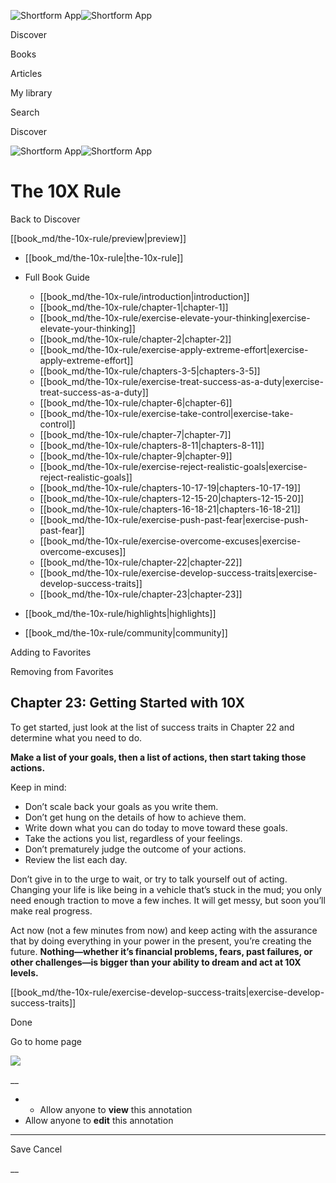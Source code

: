 ![Shortform App](/img/logo.36a2399e.svg)![Shortform App](/img/logo-dark.70c1b072.svg)

Discover

Books

Articles

My library

Search

Discover

![Shortform App](/img/logo.36a2399e.svg)![Shortform App](/img/logo-dark.70c1b072.svg)

# The 10X Rule

Back to Discover

[[book_md/the-10x-rule/preview|preview]]

  * [[book_md/the-10x-rule|the-10x-rule]]
  * Full Book Guide

    * [[book_md/the-10x-rule/introduction|introduction]]
    * [[book_md/the-10x-rule/chapter-1|chapter-1]]
    * [[book_md/the-10x-rule/exercise-elevate-your-thinking|exercise-elevate-your-thinking]]
    * [[book_md/the-10x-rule/chapter-2|chapter-2]]
    * [[book_md/the-10x-rule/exercise-apply-extreme-effort|exercise-apply-extreme-effort]]
    * [[book_md/the-10x-rule/chapters-3-5|chapters-3-5]]
    * [[book_md/the-10x-rule/exercise-treat-success-as-a-duty|exercise-treat-success-as-a-duty]]
    * [[book_md/the-10x-rule/chapter-6|chapter-6]]
    * [[book_md/the-10x-rule/exercise-take-control|exercise-take-control]]
    * [[book_md/the-10x-rule/chapter-7|chapter-7]]
    * [[book_md/the-10x-rule/chapters-8-11|chapters-8-11]]
    * [[book_md/the-10x-rule/chapter-9|chapter-9]]
    * [[book_md/the-10x-rule/exercise-reject-realistic-goals|exercise-reject-realistic-goals]]
    * [[book_md/the-10x-rule/chapters-10-17-19|chapters-10-17-19]]
    * [[book_md/the-10x-rule/chapters-12-15-20|chapters-12-15-20]]
    * [[book_md/the-10x-rule/chapters-16-18-21|chapters-16-18-21]]
    * [[book_md/the-10x-rule/exercise-push-past-fear|exercise-push-past-fear]]
    * [[book_md/the-10x-rule/exercise-overcome-excuses|exercise-overcome-excuses]]
    * [[book_md/the-10x-rule/chapter-22|chapter-22]]
    * [[book_md/the-10x-rule/exercise-develop-success-traits|exercise-develop-success-traits]]
    * [[book_md/the-10x-rule/chapter-23|chapter-23]]
  * [[book_md/the-10x-rule/highlights|highlights]]
  * [[book_md/the-10x-rule/community|community]]



Adding to Favorites 

Removing from Favorites 

## Chapter 23: Getting Started with 10X

To get started, just look at the list of success traits in Chapter 22 and determine what you need to do.

**Make a list of your goals, then a list of actions, then start taking those actions.**

Keep in mind:

  * Don’t scale back your goals as you write them.
  * Don’t get hung on the details of how to achieve them.
  * Write down what you can do today to move toward these goals.
  * Take the actions you list, regardless of your feelings.
  * Don’t prematurely judge the outcome of your actions.
  * Review the list each day.



Don’t give in to the urge to wait, or try to talk yourself out of acting. Changing your life is like being in a vehicle that’s stuck in the mud; you only need enough traction to move a few inches. It will get messy, but soon you’ll make real progress.

Act now (not a few minutes from now) and keep acting with the assurance that by doing everything in your power in the present, you’re creating the future. **Nothing—whether it’s financial problems, fears, past failures, or other challenges—is bigger than your ability to dream and act at 10X levels.**

[[book_md/the-10x-rule/exercise-develop-success-traits|exercise-develop-success-traits]]

Done

Go to home page 

![](https://bat.bing.com/action/0?ti=56018282&Ver=2&mid=0ce5e715-0427-4f53-bef4-416ee49239d6&sid=f30c5e70639211ee87d33f0876d93783&vid=f30c9700639211eeb3a75d830392c94f&vids=0&msclkid=N&pi=0&lg=en-US&sw=800&sh=600&sc=24&nwd=1&tl=Shortform%20%7C%20Book&p=https%3A%2F%2Fwww.shortform.com%2Fapp%2Fbook%2Fthe-10x-rule%2Fchapter-23&r=&lt=304&evt=pageLoad&sv=1&rn=129553)

__

  *   * Allow anyone to **view** this annotation
  * Allow anyone to **edit** this annotation



* * *

Save Cancel

__



